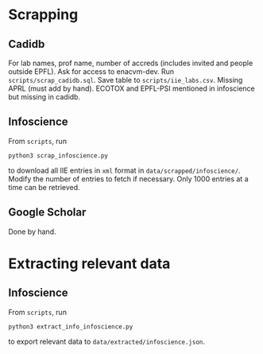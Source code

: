 # Scrapping

## Cadidb

For lab names, prof name, number of accreds (includes invited and people outside EPFL).
Ask for access to enacvm-dev. Run `scripts/scrap_cadidb.sql`.
Save table to `scripts/iie_labs.csv`.
Missing APRL (must add by hand). ECOTOX and EPFL-PSI mentioned in infoscience but missing in cadidb.

## Infoscience

From `scripts`, run
```
python3 scrap_infoscience.py
```
to download all IIE entries in `xml` format in `data/scrapped/infoscience/`. Modify the number of entries to fetch if necessary. Only 1000 entries at a time can be retrieved.

## Google Scholar

Done by hand.


# Extracting relevant data

## Infoscience

From `scripts`, run
```
python3 extract_info_infoscience.py
```
to export relevant data to `data/extracted/infoscience.json`.
